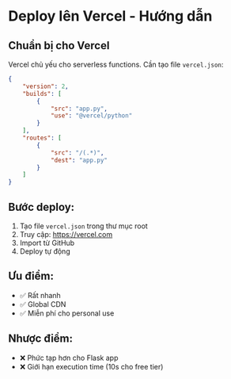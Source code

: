 # Deploy lên Vercel - Hướng dẫn

## Chuẩn bị cho Vercel

Vercel chủ yếu cho serverless functions. Cần tạo file `vercel.json`:

```json
{
    "version": 2,
    "builds": [
        {
            "src": "app.py",
            "use": "@vercel/python"
        }
    ],
    "routes": [
        {
            "src": "/(.*)",
            "dest": "app.py"
        }
    ]
}
```

## Bước deploy:

1. Tạo file `vercel.json` trong thư mục root
2. Truy cập: https://vercel.com
3. Import từ GitHub
4. Deploy tự động

## Ưu điểm:

-   ✅ Rất nhanh
-   ✅ Global CDN
-   ✅ Miễn phí cho personal use

## Nhược điểm:

-   ❌ Phức tạp hơn cho Flask app
-   ❌ Giới hạn execution time (10s cho free tier)
